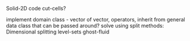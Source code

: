 Solid-2D code 
cut-cells?

implement domain class - vector of vector, operators, inherit from general data class that can be passed around?
solve using split methods: Dimensional splitting 
level-sets
ghost-fluid
